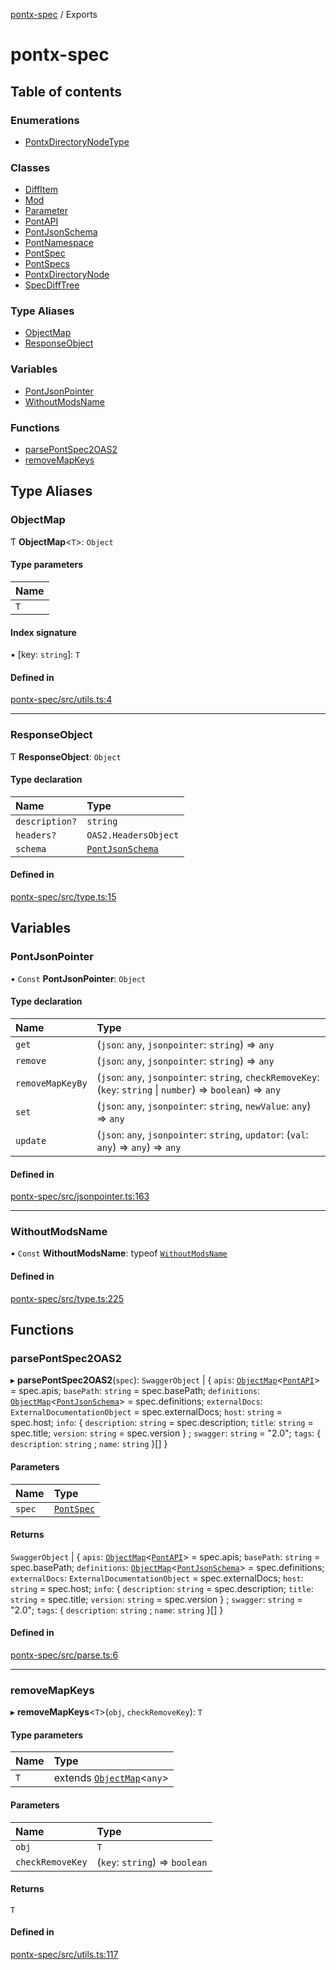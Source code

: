 [pontx-spec](README.md) / Exports

# pontx-spec

## Table of contents

### Enumerations

- [PontxDirectoryNodeType](enums/PontxDirectoryNodeType.md)

### Classes

- [DiffItem](classes/DiffItem.md)
- [Mod](classes/Mod.md)
- [Parameter](classes/Parameter.md)
- [PontAPI](classes/PontAPI.md)
- [PontJsonSchema](classes/PontJsonSchema.md)
- [PontNamespace](classes/PontNamespace.md)
- [PontSpec](classes/PontSpec.md)
- [PontSpecs](classes/PontSpecs.md)
- [PontxDirectoryNode](classes/PontxDirectoryNode.md)
- [SpecDiffTree](classes/SpecDiffTree.md)

### Type Aliases

- [ObjectMap](modules.md#objectmap)
- [ResponseObject](modules.md#responseobject)

### Variables

- [PontJsonPointer](modules.md#pontjsonpointer)
- [WithoutModsName](modules.md#withoutmodsname)

### Functions

- [parsePontSpec2OAS2](modules.md#parsepontspec2oas2)
- [removeMapKeys](modules.md#removemapkeys)

## Type Aliases

### ObjectMap

Ƭ **ObjectMap**\<`T`\>: `Object`

#### Type parameters

| Name |
| :------ |
| `T` |

#### Index signature

▪ [key: `string`]: `T`

#### Defined in

[pontx-spec/src/utils.ts:4](https://github.com/pontjs/pontx/tree/main/packages/pontx-spec/src/utils.ts#L4)

___

### ResponseObject

Ƭ **ResponseObject**: `Object`

#### Type declaration

| Name | Type |
| :------ | :------ |
| `description?` | `string` |
| `headers?` | `OAS2.HeadersObject` |
| `schema` | [`PontJsonSchema`](classes/PontJsonSchema.md) |

#### Defined in

[pontx-spec/src/type.ts:15](https://github.com/pontjs/pontx/tree/main/packages/pontx-spec/src/type.ts#L15)

## Variables

### PontJsonPointer

• `Const` **PontJsonPointer**: `Object`

#### Type declaration

| Name | Type |
| :------ | :------ |
| `get` | (`json`: `any`, `jsonpointer`: `string`) => `any` |
| `remove` | (`json`: `any`, `jsonpointer`: `string`) => `any` |
| `removeMapKeyBy` | (`json`: `any`, `jsonpointer`: `string`, `checkRemoveKey`: (`key`: `string` \| `number`) => `boolean`) => `any` |
| `set` | (`json`: `any`, `jsonpointer`: `string`, `newValue`: `any`) => `any` |
| `update` | (`json`: `any`, `jsonpointer`: `string`, `updator`: (`val`: `any`) => `any`) => `any` |

#### Defined in

[pontx-spec/src/jsonpointer.ts:163](https://github.com/pontjs/pontx/tree/main/packages/pontx-spec/src/jsonpointer.ts#L163)

___

### WithoutModsName

• `Const` **WithoutModsName**: typeof [`WithoutModsName`](modules.md#withoutmodsname)

#### Defined in

[pontx-spec/src/type.ts:225](https://github.com/pontjs/pontx/tree/main/packages/pontx-spec/src/type.ts#L225)

## Functions

### parsePontSpec2OAS2

▸ **parsePontSpec2OAS2**(`spec`): `SwaggerObject` \| \{ `apis`: [`ObjectMap`](modules.md#objectmap)\<[`PontAPI`](classes/PontAPI.md)\> = spec.apis; `basePath`: `string` = spec.basePath; `definitions`: [`ObjectMap`](modules.md#objectmap)\<[`PontJsonSchema`](classes/PontJsonSchema.md)\> = spec.definitions; `externalDocs`: `ExternalDocumentationObject` = spec.externalDocs; `host`: `string` = spec.host; `info`: \{ `description`: `string` = spec.description; `title`: `string` = spec.title; `version`: `string` = spec.version } ; `swagger`: `string` = "2.0"; `tags`: \{ `description`: `string` ; `name`: `string`  }[]  }

#### Parameters

| Name | Type |
| :------ | :------ |
| `spec` | [`PontSpec`](classes/PontSpec.md) |

#### Returns

`SwaggerObject` \| \{ `apis`: [`ObjectMap`](modules.md#objectmap)\<[`PontAPI`](classes/PontAPI.md)\> = spec.apis; `basePath`: `string` = spec.basePath; `definitions`: [`ObjectMap`](modules.md#objectmap)\<[`PontJsonSchema`](classes/PontJsonSchema.md)\> = spec.definitions; `externalDocs`: `ExternalDocumentationObject` = spec.externalDocs; `host`: `string` = spec.host; `info`: \{ `description`: `string` = spec.description; `title`: `string` = spec.title; `version`: `string` = spec.version } ; `swagger`: `string` = "2.0"; `tags`: \{ `description`: `string` ; `name`: `string`  }[]  }

#### Defined in

[pontx-spec/src/parse.ts:6](https://github.com/pontjs/pontx/tree/main/packages/pontx-spec/src/parse.ts#L6)

___

### removeMapKeys

▸ **removeMapKeys**\<`T`\>(`obj`, `checkRemoveKey`): `T`

#### Type parameters

| Name | Type |
| :------ | :------ |
| `T` | extends [`ObjectMap`](modules.md#objectmap)\<`any`\> |

#### Parameters

| Name | Type |
| :------ | :------ |
| `obj` | `T` |
| `checkRemoveKey` | (`key`: `string`) => `boolean` |

#### Returns

`T`

#### Defined in

[pontx-spec/src/utils.ts:117](https://github.com/pontjs/pontx/tree/main/packages/pontx-spec/src/utils.ts#L117)
